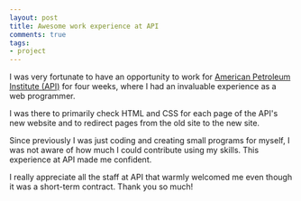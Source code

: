 ```yaml
---
layout: post
title: Awesome work experience at API
comments: true
tags:
- project
---
```


I was very fortunate to have an opportunity to work for [American Petroleum Institute (API)](http://www.api.org/) for four weeks, where I had an invaluable experience as a web programmer.

<!--more-->

I was there to primarily check HTML and CSS for each page of the API's new website and to redirect pages from the old site to the new site.

Since previously I was just coding and creating small programs for myself, I was not aware of how much I could contribute using my skills. This experience at API made me confident.

I really appreciate all the staff at API that warmly welcomed me even though it was a short-term contract. Thank you so much!

